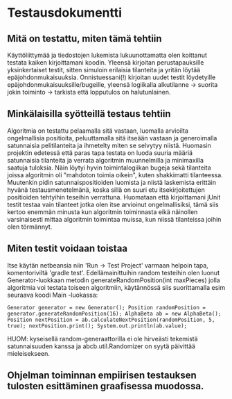 Testausdokumentti
========

## Mitä on testattu, miten tämä tehtiin

Käyttöliittymää ja tiedostojen lukemista lukuunottamatta olen koittanut testata kaiken kirjoittamani koodin. Yleensä kirjoitan perustapauksille yksinkertaiset testit, sitten simuloin erilaisia tilanteita ja yritän löytää epäjohdonmukaisuuksia. Onnistuessani(!) kirjoitan uudet testit löydetyille epäjohdonmukaisuuksille/bugeille, yleensä logiikalla alkutilanne -> suorita jokin toiminto -> tarkista että lopputulos on halutunlainen.

## Minkälaisilla syötteillä testaus tehtiin 

Algoritmia on testattu pelaamalla sitä vastaan, luomalla arvioilta ongelmallisia positioita, peluuttamalla sitä itseään vastaan ja generoimalla satunnaisia pelitilanteita ja ihmetelty miten se selvytyy niistä. Huomasin projektin edetessä että paras tapa testata on luoda suuria määriä satunnaisia tilanteita ja verrata algoritmin muunnelmilla ja minimaxilla saatuja tuloksia. Näin löytyi hyvin toimintalogiikan bugeja sekä tilanteita joissa algoritmin oli "mahdoton toimia oikein",
kuten shakkimatti tilanteessa. Muutenkin pidin satunnaispositioiden luomista ja niistä laskemista erittäin hyvänä testausmenetelmänä, koska sillä on suuri etu itsekirjoitettujen positioiden tehtyihin teseihin verrattuna. Huomataan että kirjoittamani jUnit testit testaa vain tilanteet jotka olen itse arvioinut ongelmallisiksi, tämä siis kertoo enemmän minusta kun algoritmin toiminnasta eikä näinollen varsinaisesti mittaa algoritmin toimintaa muissa, kun niissä tilanteissa
joihin olen törmännyt.

## Miten testit voidaan toistaa

Itse käytän netbeansia niin 'Run -> Test Project' varmaan helpoin tapa, komentoriviltä 'gradle test'. Edellämainittuihin random testeihin olen luonut Generator-luokkaan metodin generateRandomPosition(int maxPieces) jolla algoritmia voi testata toiseen algoritmiin, käytännössä siis suorittamalla esim seuraava koodi Main -luokassa:

``
       Generator generator = new Generator();
       Position randomPosition = generator.generateRandomPosition(16);
       AlphaBeta ab = new AlphaBeta();
       Position nextPosition = ab.calculateNextPosition(randomPosition, 5, true);
       nextPosition.print();
        System.out.println(ab.value);
``

HUOM: kyseisellä random-generaattorilla ei ole hirveästi tekemistä satunnaisuuden kanssa ja abcb.util.Randomizer on syytä päivittää mieleisekseen.
 
## Ohjelman toiminnan empiirisen testauksen tulosten esittäminen graafisessa muodossa.




